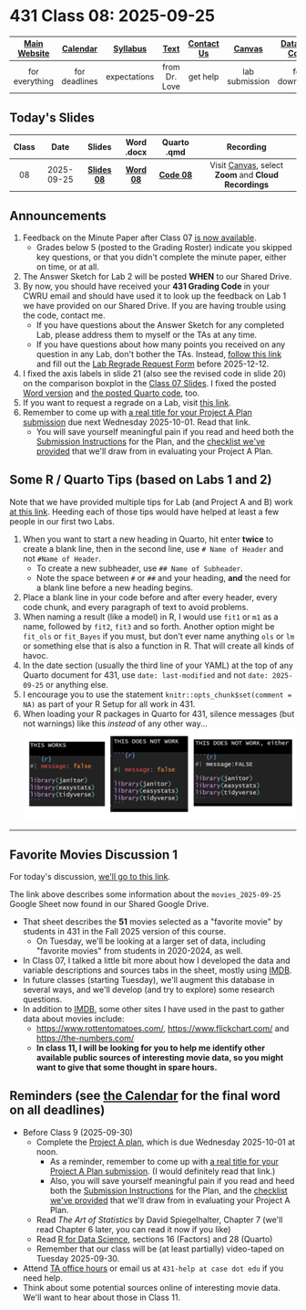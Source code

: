# 431 Class 08: 2025-09-25

[Main Website](https://thomaselove.github.io/431-2025/) | [Calendar](https://thomaselove.github.io/431-2025/calendar.html) | [Syllabus](https://thomaselove.github.io/431-syllabus-2025/) | [Text](https://thomaselove.github.io/431-book/) | [Contact Us](https://thomaselove.github.io/431-2025/contact.html) | [Canvas](https://canvas.case.edu) | [Data and Code](https://github.com/THOMASELOVE/431-data)
:-----------: | :--------------: | :----------: | :---------: | :-------------: | :-----------: | :------------:
for everything | for deadlines | expectations | from Dr. Love | get help | lab submission | for downloads

## Today's Slides

Class | Date | Slides | Word .docx | Quarto .qmd | Recording
:---: | :--------: | :------: | :------: | :------: | :-------------:
08 | 2025-09-25 | **[Slides 08](https://thomaselove.github.io/431-slides-2025/class08.html)** | **[Word 08](https://thomaselove.github.io/431-slides-2025/class08w.docx)** | **[Code 08](https://github.com/THOMASELOVE/431-slides-2025/blob/main/class08.qmd)** | Visit [Canvas](https://canvas.case.edu/), select **Zoom** and **Cloud Recordings**

## Announcements

1. Feedback on the Minute Paper after Class 07 [is now available](https://bit.ly/431-2025-min-07-feedback).
    - Grades below 5 (posted to the Grading Roster) indicate you skipped key questions, or that you didn't complete the minute paper, either on time, or at all.
2. The Answer Sketch for Lab 2 will be posted **WHEN** to our Shared Drive.
3. By now, you should have received your **431 Grading Code** in your CWRU email and should have used it to look up the feedback on Lab 1 we have provided on our Shared Drive. If you are having trouble using the code, contact me.
    - If you have questions about the Answer Sketch for any completed Lab, please address them to myself or the TAs at any time.
    - If you have questions about how many points you received on any question in any Lab, don't bother the TAs. Instead, [follow this link](https://github.com/THOMASELOVE/431-labs-2025/tree/main?tab=readme-ov-file#lab-regrade-requests-will-be-reviewed-in-december) and fill out the [Lab Regrade Request Form](https://github.com/THOMASELOVE/431-labs-2025/tree/main?tab=readme-ov-file#lab-regrade-requests-will-be-reviewed-in-december) before 2025-12-12.
4. I fixed the axis labels in slide 21 (also see the revised code in slide 20) on the comparison boxplot in the [Class 07 Slides](https://thomaselove.github.io/431-slides-2025/class07.html). I fixed the posted [Word version](https://thomaselove.github.io/431-slides-2025/class07w.docx) and [the posted Quarto code](https://github.com/THOMASELOVE/431-slides-2025/blob/main/class07.qmd), too.
5. If you want to request a regrade on a Lab, visit [this link](https://github.com/THOMASELOVE/431-labs-2025/blob/main/README.md#lab-regrade-requests-will-be-reviewed-in-december).
6. Remember to come up with [a real title for your Project A Plan submission](https://thomaselove.github.io/431-projectA-2025/plan.html#project-a-plan-title) due next Wednesday 2025-10-01. Read that link.
    - You will save yourself meaningful pain if you read and heed both the [Submission Instructions](https://thomaselove.github.io/431-projectA-2025/plan.html#submission-instructions) for the Plan, and the [checklist we've provided](https://thomaselove.github.io/431-projectA-2025/plan.html#checklist-review-elements-for-the-project-a-plan) that we'll draw from in evaluating your Project A Plan.

## Some R / Quarto Tips (based on Labs 1 and 2)

Note that we have provided multiple tips for Lab (and Project A and B) work [at this link](https://github.com/THOMASELOVE/431-labs-2025/blob/main/tips.md). Heeding each of those tips would have helped at least a few people in our first two Labs.

1. When you want to start a new heading in Quarto, hit enter **twice** to create a blank line, then in the second line, use `# Name of Header` and not `#Name of Header`.
    - To create a new subheader, use `## Name of Subheader`.
    - Note the space between `#` or `##` and your heading, **and** the need for a blank line before a new heading begins.
2. Place a blank line in your code before and after every header, every code chunk, and every paragraph of text to avoid problems.
2. When naming a result (like a model) in R, I would use `fit1` or `m1` as a name, followed by `fit2`, `fit3` and so forth. Another option might be `fit_ols` or `fit_Bayes` if you must, but don't ever name anything `ols` or `lm` or something else that is also a function in R. That will create all kinds of havoc.
3. In the date section (usually the third line of your YAML) at the top of any Quarto document for 431, use `date: last-modified` and not `date: 2025-09-25` or anything else.
4. I encourage you to use the statement `knitr::opts_chunk$set(comment = NA)` as part of your R Setup for all work in 431.
5. When loading your R packages in Quarto for 431, silence messages (but not warnings) like this *instead* of any other way...
![](r_packages_spacing.png)

---------

## Favorite Movies Discussion 1

For today's discussion, [we'll go to this link](https://github.com/THOMASELOVE/431-classes-2025/blob/main/movies/class08.md).

The link above describes some information about the `movies_2025-09-25` Google Sheet now found in our Shared Google Drive. 

- That sheet describes the **51** movies selected as a "favorite movie" by students in 431 in the Fall 2025 version of this course.
    - On Tuesday, we'll be looking at a larger set of data, including "favorite movies" from students in 2020-2024, as well.
- In Class 07, I talked a little bit more about how I developed the data and variable descriptions and sources tabs in the sheet, mostly using [IMDB](https://www.imdb.com/).
- In future classes (starting Tuesday), we'll augment this database in several ways, and we'll develop (and try to explore) some research questions.
- In addition to [IMDB](https://www.imdb.com/), some other sites I have used in the past to gather data about movies include:
    - <https://www.rottentomatoes.com/>, <https://www.flickchart.com/> and <https://the-numbers.com/>
    - **In class 11, I will be looking for you to help me identify other available public sources of interesting movie data, so you might want to give that some thought in spare hours.**

## Reminders (see [the Calendar](https://thomaselove.github.io/431-2025/calendar.html) for the final word on all deadlines)

- Before Class 9 (2025-09-30)
    - Complete the [Project A plan](https://thomaselove.github.io/431-projectA-2025/plan.html), which is due Wednesday 2025-10-01 at noon.
        - As a reminder, remember to come up with [a real title for your Project A Plan submission](https://thomaselove.github.io/431-projectA-2025/plan.html#project-a-plan-title). (I would definitely read that link.)
        - Also, you will save yourself meaningful pain if you read and heed both the [Submission Instructions](https://thomaselove.github.io/431-projectA-2025/plan.html#submission-instructions) for the Plan, and the [checklist we've provided](https://thomaselove.github.io/431-projectA-2025/plan.html#checklist-review-elements-for-the-project-a-plan) that we'll draw from in evaluating your Project A Plan.
    - Read *The Art of Statistics* by David Spiegelhalter, Chapter 7 (we'll read Chapter 6 later, you can read it now if you like)
    - Read [R for Data Science](https://r4ds.hadley.nz/), sections 16 (Factors) and 28 (Quarto)
    - Remember that our class will be (at least partially) video-taped on Tuesday 2025-09-30.
- Attend [TA office hours](https://thomaselove.github.io/431-2025/contact.html#ta-office-hours) or email us at `431-help at case dot edu` if you need help.    
- Think about some potential sources online of interesting movie data. We'll want to hear about those in Class 11.

